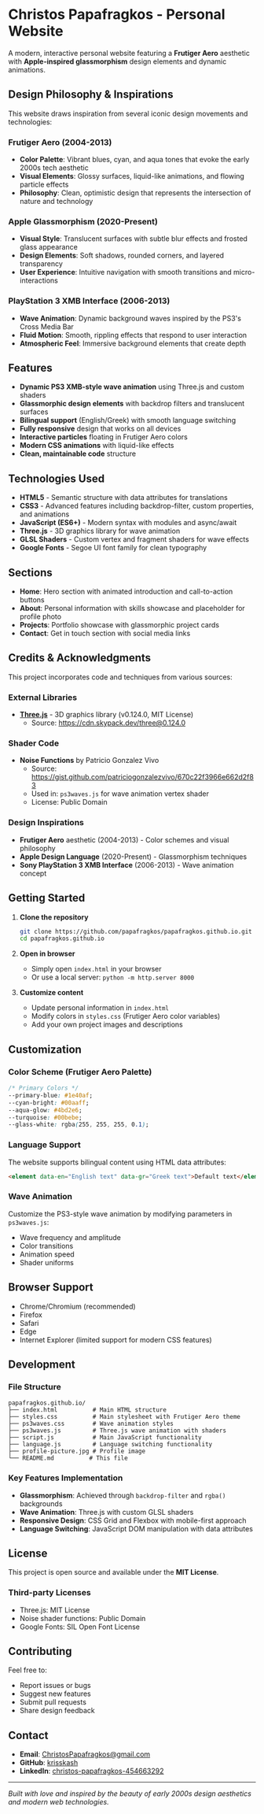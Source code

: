 # Christos Papafragkos - Personal Website

A modern, interactive personal website featuring a **Frutiger Aero** aesthetic with **Apple-inspired glassmorphism** design elements and dynamic animations.

## Design Philosophy & Inspirations

This website draws inspiration from several iconic design movements and technologies:

### **Frutiger Aero** (2004-2013)
- **Color Palette**: Vibrant blues, cyan, and aqua tones that evoke the early 2000s tech aesthetic
- **Visual Elements**: Glossy surfaces, liquid-like animations, and flowing particle effects
- **Philosophy**: Clean, optimistic design that represents the intersection of nature and technology

### **Apple Glassmorphism** (2020-Present)
- **Visual Style**: Translucent surfaces with subtle blur effects and frosted glass appearance
- **Design Elements**: Soft shadows, rounded corners, and layered transparency
- **User Experience**: Intuitive navigation with smooth transitions and micro-interactions

### **PlayStation 3 XMB Interface** (2006-2013)
- **Wave Animation**: Dynamic background waves inspired by the PS3's Cross Media Bar
- **Fluid Motion**: Smooth, rippling effects that respond to user interaction
- **Atmospheric Feel**: Immersive background elements that create depth

## Features

- **Dynamic PS3 XMB-style wave animation** using Three.js and custom shaders
- **Glassmorphic design elements** with backdrop filters and translucent surfaces
- **Bilingual support** (English/Greek) with smooth language switching
- **Fully responsive** design that works on all devices
- **Interactive particles** floating in Frutiger Aero colors
- **Modern CSS animations** with liquid-like effects
- **Clean, maintainable code** structure

## Technologies Used

- **HTML5** - Semantic structure with data attributes for translations
- **CSS3** - Advanced features including backdrop-filter, custom properties, and animations
- **JavaScript (ES6+)** - Modern syntax with modules and async/await
- **Three.js** - 3D graphics library for wave animation
- **GLSL Shaders** - Custom vertex and fragment shaders for wave effects
- **Google Fonts** - Segoe UI font family for clean typography

## Sections

- **Home**: Hero section with animated introduction and call-to-action buttons
- **About**: Personal information with skills showcase and placeholder for profile photo
- **Projects**: Portfolio showcase with glassmorphic project cards
- **Contact**: Get in touch section with social media links

## Credits & Acknowledgments

This project incorporates code and techniques from various sources:

### **External Libraries**
- **[Three.js](https://threejs.org/)** - 3D graphics library (v0.124.0, MIT License)
  - Source: https://cdn.skypack.dev/three@0.124.0

### **Shader Code**
- **Noise Functions** by Patricio Gonzalez Vivo
  - Source: https://gist.github.com/patriciogonzalezvivo/670c22f3966e662d2f83
  - Used in: `ps3waves.js` for wave animation vertex shader
  - License: Public Domain

### **Design Inspirations**
- **Frutiger Aero** aesthetic (2004-2013) - Color schemes and visual philosophy
- **Apple Design Language** (2020-Present) - Glassmorphism techniques
- **Sony PlayStation 3 XMB Interface** (2006-2013) - Wave animation concept

## Getting Started

1. **Clone the repository**
   ```bash
   git clone https://github.com/papafragkos/papafragkos.github.io.git
   cd papafragkos.github.io
   ```

2. **Open in browser**
   - Simply open `index.html` in your browser
   - Or use a local server: `python -m http.server 8000`

3. **Customize content**
   - Update personal information in `index.html`
   - Modify colors in `styles.css` (Frutiger Aero color variables)
   - Add your own project images and descriptions

## Customization

### **Color Scheme (Frutiger Aero Palette)**

```css
/* Primary Colors */
--primary-blue: #1e40af;
--cyan-bright: #00aaff;
--aqua-glow: #4bd2e6;
--turquoise: #00bebe;
--glass-white: rgba(255, 255, 255, 0.1);
```

### **Language Support**

The website supports bilingual content using HTML data attributes:

```html
<element data-en="English text" data-gr="Greek text">Default text</element>
```

### **Wave Animation**

Customize the PS3-style wave animation by modifying parameters in `ps3waves.js`:

- Wave frequency and amplitude
- Color transitions
- Animation speed
- Shader uniforms

## Browser Support

- Chrome/Chromium (recommended)
- Firefox
- Safari  
- Edge
- Internet Explorer (limited support for modern CSS features)

## Development

### **File Structure**

```text
papafragkos.github.io/
├── index.html          # Main HTML structure
├── styles.css          # Main stylesheet with Frutiger Aero theme
├── ps3waves.css        # Wave animation styles
├── ps3waves.js         # Three.js wave animation with shaders
├── script.js           # Main JavaScript functionality
├── language.js         # Language switching functionality
├── profile-picture.jpg # Profile image
└── README.md          # This file
```

### **Key Features Implementation**

- **Glassmorphism**: Achieved through `backdrop-filter` and `rgba()` backgrounds
- **Wave Animation**: Three.js with custom GLSL shaders
- **Responsive Design**: CSS Grid and Flexbox with mobile-first approach
- **Language Switching**: JavaScript DOM manipulation with data attributes

## License

This project is open source and available under the **MIT License**.

### **Third-party Licenses**

- Three.js: MIT License
- Noise shader functions: Public Domain
- Google Fonts: SIL Open Font License

## Contributing

Feel free to:

- Report issues or bugs
- Suggest new features
- Submit pull requests
- Share design feedback

## Contact

- **Email**: [ChristosPapafragkos@gmail.com](mailto:ChristosPapafragkos@gmail.com)
- **GitHub**: [krisskash](https://github.com/krisskash)
- **LinkedIn**: [christos-papafragkos-454663292](https://www.linkedin.com/in/christos-papafragkos-454663292/)

---

*Built with love and inspired by the beauty of early 2000s design aesthetics and modern web technologies.*
